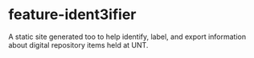 # feature-ident3ifier
A static site generated too to help identify, label, and export information about digital repository items held at UNT.
